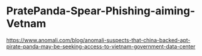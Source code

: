 # PratePanda-Spear-Phishing-aiming-Vetnam
https://www.anomali.com/blog/anomali-suspects-that-china-backed-apt-pirate-panda-may-be-seeking-access-to-vietnam-government-data-center
